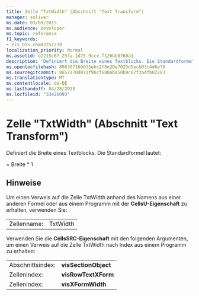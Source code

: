 ```yaml
---
title: Zelle "TxtWidth" (Abschnitt "Text Transform")
manager: soliver
ms.date: 03/09/2015
ms.audience: Developer
ms.topic: reference
f1_keywords:
- Vis_DSS.chm82251270
localization_priority: Normal
ms.assetid: e2215c67-25fa-1d75-9cce-f126bb8760a1
description: 'Definiert die Breite eines Textblocks. Die Standardformel lautet:'
ms.openlocfilehash: 806307166035ebc2f8e20e7025d5ecb03c4d6e79
ms.sourcegitcommit: 8657170d071f9bcf680aba50b9c07f2a4fb82283
ms.translationtype: MT
ms.contentlocale: de-DE
ms.lasthandoff: 04/28/2019
ms.locfileid: "33426093"
---
```

# <a name="txtwidth-cell-text-transform-section"></a>Zelle "TxtWidth" (Abschnitt "Text Transform")

Definiert die Breite eines Textblocks. Die Standardformel lautet:
  
= Breite \* 1
  
## <a name="remarks"></a>Hinweise

Um einen Verweis auf die Zelle TxtWidth anhand des Namens aus einer anderen Formel oder aus einem Programm mit der **CellsU-Eigenschaft** zu erhalten, verwenden Sie: 
  
|||
|:-----|:-----|
| Zellenname:  <br/> | TxtWidth  <br/> |
   
Verwenden Sie die **CellsSRC-Eigenschaft** mit den folgenden Argumenten, um einen Verweis auf die Zelle TxtWidth nach Index aus einem Programm zu erhalten: 
  
|||
|:-----|:-----|
| Abschnittsindex:  <br/> |**visSectionObject** <br/> |
| Zeilenindex:  <br/> |**visRowTextXForm** <br/> |
| Zellenindex:  <br/> |**visXFormWidth** <br/> |
   

